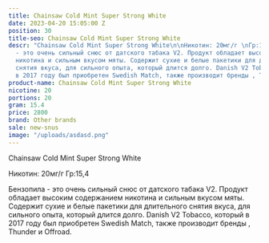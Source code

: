 ```yaml
---
title: Chainsaw Cold Mint Super Strong White
date: 2023-04-20 15:05:00 Z
position: 30
title-seo: Chainsaw Cold Mint Super Strong White
descr: "Chainsaw Cold Mint Super Strong White\n\nНикотин: 20мг/г \nГр:15,4 \n\nБензопила
  - это очень сильный снюс от датского табака V2. Продукт обладает высоким содержанием
  никотина и сильным вкусом мяты. Содержит сухие и белые пакетики для длительного
  снятия вкуса, для сильного опыта, который длится долго. Danish V2 Tobacco, который
  в 2017 году был приобретен Swedish Match, также производит бренды , Thunder и Offroad."
product-name: Chainsaw Cold Mint Super Strong White
nicotine: 20
portions: 20
gram: 15.4
price: 2800
brand: Other brands
sale: new-snus
image: "/uploads/asdasd.png"
---
```


Chainsaw Cold Mint Super Strong White

Никотин: 20мг/г 
Гр:15,4 

Бензопила - это очень сильный снюс от датского табака V2. Продукт обладает высоким содержанием никотина и сильным вкусом мяты. Содержит сухие и белые пакетики для длительного снятия вкуса, для сильного опыта, который длится долго. Danish V2 Tobacco, который в 2017 году был приобретен Swedish Match, также производит бренды , Thunder и Offroad.